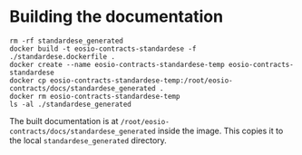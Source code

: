 # Building the documentation

```
rm -rf standardese_generated
docker build -t eosio-contracts-standardese -f ./standardese.dockerfile .
docker create --name eosio-contracts-standardese-temp eosio-contracts-standardese
docker cp eosio-contracts-standardese-temp:/root/eosio-contracts/docs/standardese_generated .
docker rm eosio-contracts-standardese-temp
ls -al ./standardese_generated
```

The built documentation is at `/root/eosio-contracts/docs/standardese_generated` inside the image. This copies it to the local `standardese_generated` directory.

